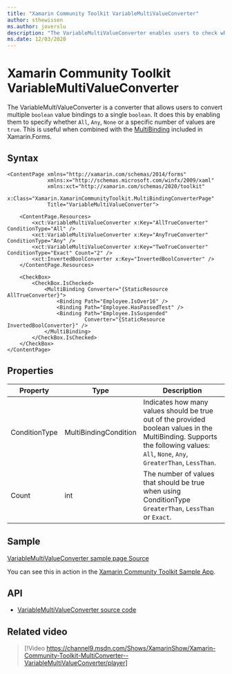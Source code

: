 ```yaml
---
title: "Xamarin Community Toolkit VariableMultiValueConverter"
author: sthewissen
ms.author: joverslu
description: "The VariableMultiValueConverter enables users to check whether or not multiple boolean binding values are true."
ms.date: 12/03/2020
---
```


# Xamarin Community Toolkit VariableMultiValueConverter

The VariableMultiValueConverter is a converter that allows users to convert multiple `boolean` value bindings to a single `boolean`. It does this by enabling them to specify whether `All`, `Any`, `None` or a specific number of values are `true`. This is useful when combined with the [MultiBinding](/xamarin/xamarin-forms/app-fundamentals/data-binding/multibinding) included in Xamarin.Forms.

## Syntax

```xaml
<ContentPage xmlns="http://xamarin.com/schemas/2014/forms"
             xmlns:x="http://schemas.microsoft.com/winfx/2009/xaml"
             xmlns:xct="http://xamarin.com/schemas/2020/toolkit"
             x:Class="Xamarin.XamarinCommunityToolkit.MultiBindingConverterPage"
             Title="VariableMultiValueConverter">

    <ContentPage.Resources>
        <xct:VariableMultiValueConverter x:Key="AllTrueConverter" ConditionType="All" />
        <xct:VariableMultiValueConverter x:Key="AnyTrueConverter" ConditionType="Any" />
        <xct:VariableMultiValueConverter x:Key="TwoTrueConverter" ConditionType="Exact" Count="2" />
        <xct:InvertedBoolConverter x:Key="InvertedBoolConverter" />
    </ContentPage.Resources>

    <CheckBox>
        <CheckBox.IsChecked>
            <MultiBinding Converter="{StaticResource AllTrueConverter}">
                <Binding Path="Employee.IsOver16" />
                <Binding Path="Employee.HasPassedTest" />
                <Binding Path="Employee.IsSuspended"
                         Converter="{StaticResource InvertedBoolConverter}" />
            </MultiBinding>
        </CheckBox.IsChecked>
    </CheckBox>
</ContentPage>  
```

## Properties

|Property  |Type  |Description  |
|---------|---------|---------|
| ConditionType | MultiBindingCondition | Indicates how many values should be true out of the provided boolean values in the MultiBinding. Supports the following values: `All`, `None`, `Any`, `GreaterThan`, `LessThan`. |
| Count | int | The number of values that should be true when using ConditionType `GreaterThan`, `LessThan` or `Exact`. |

## Sample

[VariableMultiValueConverter sample page Source](https://github.com/xamarin/XamarinCommunityToolkit/blob/main/samples/XCT.Sample/Pages/Converters/VariableMultiValueConverterPage.xaml)

You can see this in action in the [Xamarin Community Toolkit Sample App](https://github.com/xamarin/XamarinCommunityToolkit).

## API

* [VariableMultiValueConverter source code](https://github.com/xamarin/XamarinCommunityToolkit/blob/main/src/CommunityToolkit/Xamarin.CommunityToolkit/Converters/VariableMultiValueConverter.shared.cs)

## Related video

> [!Video https://channel9.msdn.com/Shows/XamarinShow/Xamarin-Community-Toolkit-MultiConverter--VariableMultiValueConverter/player]